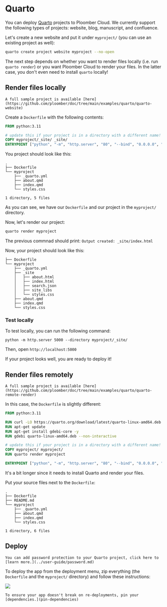 # Quarto

You can deploy [Quarto](https://quarto.org/) projects to Ploomber Cloud. We currently
support the following types of projects: website, blog, manuscript, and confluence.

Let's create a new website and put it under `myproject/` (you can use an existing project as well):

```sh
quarto create project website myproject --no-open
```

The next step depends on whether you want to render files locally (i.e. run
`quarto render`) or you want Ploomber Cloud to render your files. In the latter case,
you don't even need to install `quarto` locally!


## Render files locally

```{note}
A full sample project is available [here](https://github.com/ploomber/doc/tree/main/examples/quarto/quarto-website)
```

Create a `Dockerfile` with the following contents:

```Dockerfile
FROM python:3.11

# update this if your project is in a directory with a different name!
COPY myproject/_site/ _site/
ENTRYPOINT ["python", "-m", "http.server", "80", "--bind", "0.0.0.0", "--directory", "_site"]
```

You project should look like this:

```
.
├── Dockerfile
└── myproject
    ├── _quarto.yml
    ├── about.qmd
    ├── index.qmd
    └── styles.css

1 directory, 5 files
```

As you can see, we have our `Dockerfile` and our project in the `myproject/` directory.

Now, let's render our project:

```sh
quarto render myproject
```

The previous commnad should print: `Output created: _site/index.html`

Now, your project should look like this:

```
├── Dockerfile
└── myproject
    ├── _quarto.yml
    ├── _site
    │   ├── about.html
    │   ├── index.html
    │   ├── search.json
    │   ├── site_libs
    │   └── styles.css
    ├── about.qmd
    ├── index.qmd
    └── styles.css
```

### Test locally

To test locally, you can run the following command:

```
python -m http.server 5000 --directory myproject/_site/
```

Then, open `http://localhost:5000`

If your project looks well, you are ready to deploy it!

## Render files remotely

```{note}
A full sample project is available [here](https://github.com/ploomber/doc/tree/main/examples/quarto/quarto-remote-render)
```

In this case, the `Dockerfile` is slightly different:

```Dockerfile
FROM python:3.11

RUN curl -LO https://quarto.org/download/latest/quarto-linux-amd64.deb
RUN apt-get update
RUN apt-get install gdebi-core -y
RUN gdebi quarto-linux-amd64.deb --non-interactive

# update this if your project is in a directory with a different name!
COPY myproject/ myproject/
RUN quarto render myproject

ENTRYPOINT ["python", "-m", "http.server", "80", "--bind", "0.0.0.0", "--directory", "myproject/_site"]
```

It's a bit longer since it needs to install Quarto and render your files.

Put your source files next to the `Dockerfile`:

```
.
├── Dockerfile
├── README.md
└── myproject
    ├── _quarto.yml
    ├── about.qmd
    ├── index.qmd
    └── styles.css

1 directory, 6 files
```

## Deploy

```{tip}
You can add password protection to your Quarto project, click here to [learn more.](../user-guide/password.md)
```

To deploy the app from the deployment menu, zip everything (the `Dockerfile` and
the `myproject/` directory) and follow these instructions:

![](../static/docker.png)


```{tip}
To ensure your app doesn't break on re-deployments, pin your [dependencies.](pin-dependencies)
```